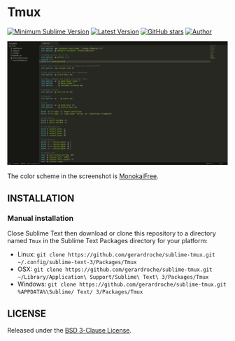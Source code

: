 # Tmux

[![Minimum Sublime Version](https://img.shields.io/badge/sublime-%3E%3D%203.0-brightgreen.svg?style=flat-square)](https://sublimetext.com) [![Latest Version](https://img.shields.io/github/tag/gerardroche/sublime-tmux.svg?style=flat-square&label=version)](https://github.com/gerardroche/sublime-tmux/tags) [![GitHub stars](https://img.shields.io/github/stars/gerardroche/sublime-tmux.svg?style=flat-square)](https://github.com/gerardroche/sublime-tmux/stargazers) [![Author](https://img.shields.io/badge/twitter-gerardroche-blue.svg?style=flat-square)](https://twitter.com/gerardroche)

![Screenshot](screenshot.png)

The color scheme in the screenshot is [MonokaiFree](https://github.com/gerardroche/sublime-monokai-free).

## INSTALLATION

### Manual installation

Close Sublime Text then download or clone this repository to a directory named `Tmux` in the Sublime Text Packages directory for your platform:

* Linux: `git clone https://github.com/gerardroche/sublime-tmux.git ~/.config/sublime-text-3/Packages/Tmux`
* OSX: `git clone https://github.com/gerardroche/sublime-tmux.git ~/Library/Application\ Support/Sublime\ Text\ 3/Packages/Tmux`
* Windows: `git clone https://github.com/gerardroche/sublime-tmux.git %APPDATA%\Sublime/ Text/ 3/Packages/Tmux`

## LICENSE

Released under the [BSD 3-Clause License](LICENSE).
